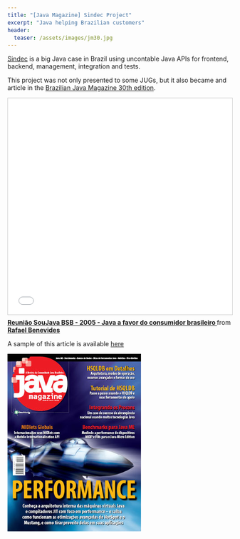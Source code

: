 ```yaml
---
title: "[Java Magazine] Sindec Project"
excerpt: "Java helping Brazilian customers"
header:
  teaser: /assets/images/jm30.jpg
---
```


[Sindec](https://sindecnacional.mj.gov.br/) is a big Java case in Brazil using uncontable Java APIs for frontend, backend, management, integration and tests.

This project was not only presented to some JUGs, but it also became and article in the [Brazilian Java Magazine 30th edition](https://www.devmedia.com.br/revista-java-magazine-edicao-30/8752).


<iframe src="//www.slideshare.net/slideshow/embed_code/key/xIomka0DaQCNej" width="595" height="485" frameborder="0" marginwidth="0" marginheight="0" scrolling="no" style="border:1px solid #CCC; border-width:1px; margin-bottom:5px; max-width: 100%;" allowfullscreen> </iframe> <div style="margin-bottom:5px"> <strong> <a href="//www.slideshare.net/RafaelBenevides1/reunio-soujava-bsb-2005-java-a-favor-do-consumidor-brasileiro" title="Reunião SouJava BSB - 2005 - Java a favor do consumidor brasileiro " target="_blank">Reunião SouJava BSB - 2005 - Java a favor do consumidor brasileiro </a> </strong> from <strong><a href="https://www.slideshare.net/RafaelBenevides1" target="_blank">Rafael Benevides</a></strong> </div>

A sample of this article is available [here](https://www.devmedia.com.br/artigo-java-magazine-30-projeto-sindec/8760)

![](/assets/images/jm30.jpg)
